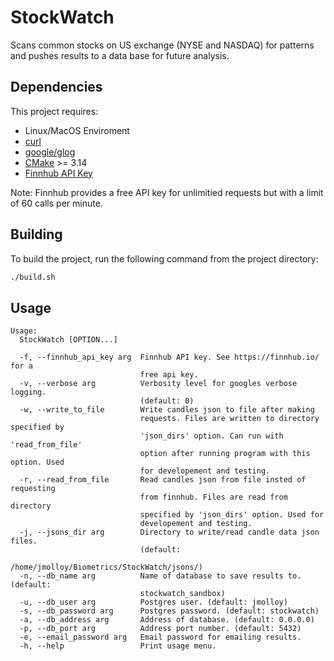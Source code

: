 # StockWatch

Scans common stocks on US exchange (NYSE and NASDAQ) for patterns and pushes results to a data base for future analysis.

## Dependencies

This project requires:
* Linux/MacOS Enviroment
* [curl](https://curl.haxx.se/download.html)
* [google/glog](https://github.com/google/glog)
* [CMake](https://cmake.org/download/) >= 3.14
* [Finnhub API Key](https://finnhub.io)

Note: Finnhub provides a free API key for unlimitied requests but with a limit of 60 calls per minute.

## Building
To build the project, run the following command from the project directory:

```bash
./build.sh
```

## Usage
```
Usage:
  StockWatch [OPTION...]

  -f, --finnhub_api_key arg  Finnhub API key. See https://finnhub.io/ for a
                             free api key.
  -v, --verbose arg          Verbosity level for googles verbose logging.
                             (default: 0)
  -w, --write_to_file        Write candles json to file after making
                             requests. Files are written to directory specified by
                             'json_dirs' option. Can run with 'read_from_file'
                             option after running program with this option. Used
                             for developement and testing.
  -r, --read_from_file       Read candles json from file insted of requesting
                             from finnhub. Files are read from directory
                             specified by 'json_dirs' option. Used for
                             developement and testing.
  -j, --jsons_dir arg        Directory to write/read candle data json files.
                             (default:
                             /home/jmolloy/Biometrics/StockWatch/jsons/)
  -n, --db_name arg          Name of database to save results to. (default:
                             stockwatch_sandbox)
  -u, --db_user arg          Postgres user. (default: jmolloy)
  -s, --db_password arg      Postgres password. (default: stockwatch)
  -a, --db_address arg       Address of database. (default: 0.0.0.0)
  -p, --db_port arg          Address port number. (default: 5432)
  -e, --email_password arg   Email password for emailing results.
  -h, --help                 Print usage menu.
```